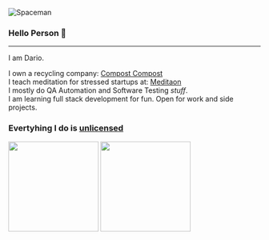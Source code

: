 ![Spaceman](https://images.unsplash.com/photo-1506318137071-a8e063b4bec0?ixlib=rb-1.2.1&ixid=MXwxMjA3fDB8MHxwaG90by1wYWdlfHx8fGVufDB8fHw%3D&auto=format&fit=crop&w=1800)

### Hello Person 👋

* * * 

<!--
**dariospace/dariospace** is a ✨ _special_ ✨ repository because its `README.md` (this file) appears on your GitHub profile.
-->

I am Dario.

I own a recycling company: [Compost Compost](https://grupoginebra.com)
<br>
I teach meditation for stressed startups at: [Meditaon](https://github.com/meditaon)
<br>
I mostly do QA Automation and Software Testing *stuff*.
<br>
I am learning full stack development for fun. Open for work and side projects.


### Evertyhing I do is [unlicensed](https://unlicense.org/)

<p>
  <img height="180em" src="https://github-readme-stats.vercel.app/api?username=dariospace&show_icons=true&hide_border=true&&count_private=true&include_all_commits=true" />
  <img height="180em" src="https://github-readme-stats.vercel.app/api/top-langs/?username=dariospace&show_icons=true&hide_border=true&layout=compact&langs_count=8"/>
</p>
